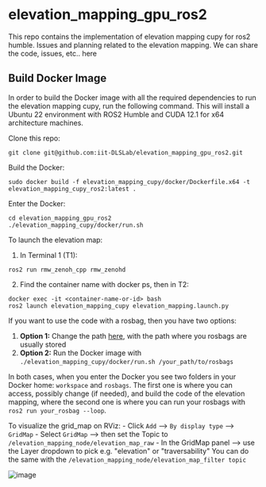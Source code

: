 # elevation_mapping_gpu_ros2
This repo contains the implementation of elevation mapping cupy for ros2 humble.
Issues and planning related to the elevation mapping. We can share the code, issues, etc.. here


## Build Docker Image
In order to build the Docker image with all the required dependencies to run the elevation mapping cupy, run the following command. This will install a Ubuntu 22 environment with ROS2 Humble and CUDA 12.1 for x64 architecture machines.

Clone this repo:
```
git clone git@github.com:iit-DLSLab/elevation_mapping_gpu_ros2.git
```
Build the Docker:
```
sudo docker build -f elevation_mapping_cupy/docker/Dockerfile.x64 -t elevation_mapping_cupy_ros2:latest .
```
Enter the Docker:
```
cd elevation_mapping_gpu_ros2
./elevation_mapping_cupy/docker/run.sh
```

To launch the elevation map:
1) In Terminal 1 (T1):
 ```
 ros2 run rmw_zenoh_cpp rmw_zenohd
 ```
2) Find the container name with docker ps, then in T2:
```
docker exec -it <container-name-or-id> bash
ros2 launch elevation_mapping_cupy elevation_mapping.launch.py
```

If you want to use the code with a rosbag, then you have two options:
1. **Option 1:** Change the path [here](https://github.com/iit-DLSLab/elevation_mapping_gpu_ros2/blob/main/elevation_mapping_cupy/docker/run.sh#L9), with the path where you rosbags are usually stored
2. **Option 2:** Run the Docker image with `./elevation_mapping_cupy/docker/run.sh /your_path/to/rosbags`

In both cases, when you enter the Docker you see two folders in your Docker home: `workspace` and `rosbags`. The first one is where you can access, possibly change (if needed), and build the code of the elevation mapping, where the second one is where you can run your rosbags with `ros2 run your_rosbag --loop`.

To visualize the grid_map on RViz:
	- Click `Add` --> `By display type` --> `GridMap`
	- Select `GridMap` --> then set the Topic to `/elevation_mapping_node/elevation_map_raw`
	- In the GridMap panel --> use the Layer dropdown to pick e.g. "elevation" or "traversability"
	You can do the same with the `/elevation_mapping_node/elevation_map_filter topic`

 ![image](https://github.com/user-attachments/assets/d5500a0c-a635-458d-a149-ed3debec73b6)


 




